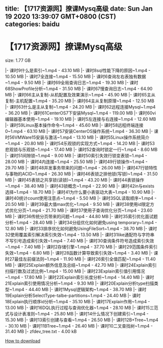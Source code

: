 
title: 【1717资源网】撩课Mysq高级
date: Sun Jan 19 2020 13:39:07 GMT+0800 (CST)    
categories: baidu
---

# 【1717资源网】撩课Mysq高级
size: 1.77 GB
 
 
|- 课时9什么是索引~1.mp4 - 43.10 MB
|- 课时8sql性能下降的原因~1.mp4 - 10.50 MB
|- 课时7全连接~1.mp4 - 15.50 MB
|- 课时6查询左右表独有数据~1.mp4 - 9.50 MB
|- 课时69全局查询日志~1.mp4 - 19.30 MB
|- 课时68ShowProfile分析~1.mp4 - 31.50 MB
|- 课时67慢查询日志~1.mp4 - 64.90 MB
|- 课时66主从复制-从机配置及效果演示~1.mp4 - 45.90 MB
|- 课时65主从复制-主机配置~1.mp4 - 35.20 MB
|- 课时64主从复制原理~1.mp4 - 12.50 MB
|- 课时63什么是主从复制~1.mp4 - 24.20 MB
|- 课时62远程连接Mysql~1.mp4 - 36.20 MB
|- 课时61CenterOS7下安装Mysql~1.mp4 - 119.00 MB
|- 课时60vi编辑器基本使用~1.mp4 - 19.10 MB
|- 课时5左连接与右连接~1.mp4 - 12.60 MB
|- 课时59Linux基本操作命令~1.mp4 - 45.60 MB
|- 课时58远程终端连接0~1.mp4 - 63.10 MB
|- 课时57安装CenterOS操作系统~1.mp4 - 36.30 MB
|- 课时56VMWare15安装与激活~1.mp4 - 13.10 MB
|- 课时55Linux操作系统简介~1.mp4 - 20.80 MB
|- 课时54乐观锁的实现方式~1.mp4 - 14.20 MB
|- 课时53悲观锁与乐观锁~1.mp4 - 17.40 MB
|- 课时52查询时锁定一行~1.mp4 - 8.60 MB
|- 课时51间隙锁~1.mp4 - 9.00 MB
|- 课时50索引失效行锁变表锁~1.mp4 - 28.00 MB
|- 课时4内连接~1.mp4 - 25.50 MB
|- 课时49行锁操作~1.mp4 - 29.70 MB
|- 课时48并发事务带来的问题~1.mp4 - 26.00 MB
|- 课时47行锁特性与事物的ACID~1.mp4 - 26.30 MB
|- 课时46表锁之排他锁(写锁)~1.mp4 - 31.50 MB
|- 课时45表锁之共享锁(读锁)~1.mp4 - 43.20 MB
|- 课时44表锁操作~1.mp4 - 38.40 MB
|- 课时43锁概念~1.mp4 - 22.90 MB
|- 课时42in与exists选择~1.mp4 - 18.70 MB
|- 课时41为什么要小表驱动大表~1.mp4 - 10.90 MB
|- 课时40统计count使用注意点~1.mp4 - 5.50 MB
|- 课时3SQL读取顺序~1.mp4 - 20.50 MB
|- 课时39最大值max优化~1.mp4 - 9.50 MB
|- 课时38使用id限定方式优化分页~1.mp4 - 21.70 MB
|- 课时37使用子查询优化分页~1.mp4 - 23.60 MB
|- 课时36传统分页带来的问题~1.mp4 - 44.80 MB
|- 课时35索引优化面试题分析~1.mp4 - 28.40 MB
|- 课时34分组优化如何避免using temporary~1.mp4 - 12.80 MB
|- 课时33排序优化如何避免UsingFileSort~1.mp4 - 38.70 MB
|- 课时32使用覆盖索引解决索引失效~1.mp4 - 13.50 MB
|- 课时31like通配符与字符串不写引号造成索引失效~1.mp4 - 7.40 MB
|- 课时30查询条件符号造成索引失效~1.mp4 - 7.40 MB
|- 课时2存储引擎~1.mp4 - 37.70 MB
|- 课时29范围条件索引失效~1.mp4 - 6.80 MB
|- 课时28函数计算导致索引失效~1.mp4 - 3.40 MB
|- 课时27最佳左前缀法则~1.mp4 - 11.90 MB
|- 课时26索引全值匹配~1.mp4 - 11.40 MB
|- 课时25Explain额外信息及总结~1.mp4 - 42.70 MB
|- 课时24Explain索引扫描行数及过滤比例~1.mp4 - 15.00 MB
|- 课时23Explain索引值引用情况~1.mp4 - 17.80 MB
|- 课时22Explain索引长度分析~1.mp4 - 14.40 MB
|- 课时21Explain索引使用情况分析~1.mp4 - 9.30 MB
|- 课时20Explain分析type扫描类型~1.mp4 - 44.40 MB
|- 课时1Mysql逻辑架构~1.mp4 - 38.70 MB
|- 课时19Explain分析SelectType-talbe-partitions~1.mp4 - 24.40 MB
|- 课时18Explain执行顺序id分析~1.mp4 - 35.10 MB
|- 课时17Explain作用~1.mp4 - 13.00 MB
|- 课时16DQL执行过程与查询优化器~1.mp4 - 28.10 MB
|- 课时15三范式与设计表准则~1.mp4 - 25.80 MB
|- 课时14什么情况下创建索引~1.mp4 - 15.30 MB
|- 课时13索引创建与查看~1.mp4 - 26.50 MB
|- 课时12B+Tree~1.mp4 - 30.10 MB
|- 课时11BTree~1.mp4 - 26.40 MB
|- 课时10二叉查找树~1.mp4 - 31.40 MB
|- zfdev_tree.txt - 4.00 kB

[How to download](https://bpcam.bemobtrk.com/go/2ceec3aa-1ca2-46d6-b9ff-aaa5c184517c?jno=3691)